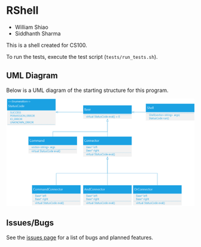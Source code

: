 # RShell
- William Shiao
- Siddhanth Sharma

This is a shell created for CS100.

To run the tests, execute the test script (`tests/run_tests.sh`).


## UML Diagram

Below is a UML diagram of the starting structure for this program.

![UML Diagram](https://raw.githubusercontent.com/willshiao/cs100-rshell/master/docs/uml.png)


## Issues/Bugs

See the [issues page](https://github.com/willshiao/cs100-rshell/issues) for a list of bugs and planned features.

